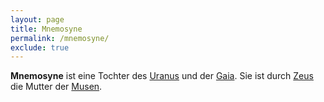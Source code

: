 ```yaml
---
layout: page
title: Mnemosyne
permalink: /mnemosyne/
exclude: true
---
```


**Mnemosyne** ist eine Tochter des [Uranus](/uranus/) und der [Gaia](/gaia/). Sie ist durch [Zeus](/zeus/) die Mutter der [Musen](/musen/).
